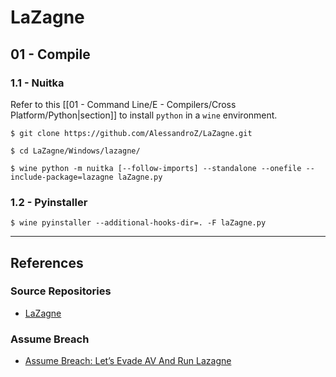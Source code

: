 # LaZagne

## 01 - Compile

### 1.1 - Nuitka

Refer to this [[01 - Command Line/E - Compilers/Cross Platform/Python|section]] to install `python` in a `wine` environment.

```
$ git clone https://github.com/AlessandroZ/LaZagne.git

$ cd LaZagne/Windows/lazagne/

$ wine python -m nuitka [--follow-imports] --standalone --onefile --include-package=lazagne laZagne.py
```

### 1.2 - Pyinstaller

```
$ wine pyinstaller --additional-hooks-dir=. -F laZagne.py
```

---
## References

### Source Repositories

- [LaZagne](https://github.com/AlessandroZ/LaZagne)

### Assume Breach

- [Assume Breach: Let’s Evade AV And Run Lazagne](https://assume-breach.medium.com/homegrown-red-team-lets-evade-av-and-run-lazagne-af97e035de22)